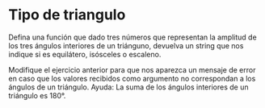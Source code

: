 # Tipo de triangulo

Defina una función que dado tres números que representan la amplitud de los tres ángulos interiores de un triánguno, devuelva un string que nos indique si es equilátero, isósceles o escaleno.

Modifique el ejercicio anterior para que nos aparezca un mensaje de error en caso que los valores recibidos como argumento no correspondan a los ángulos de  un triángulo. Ayuda: La suma de los ángulos interiores de un triángulo es 180°.